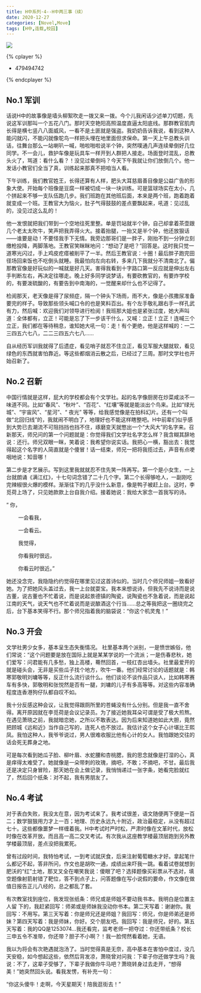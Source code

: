 ```yaml
---
title: H中系列·4--H中两三事（续）
date: 2020-12-27
categories: [Novel,Move]
tags: [H中,连载,校园]
---
```


![](https://cdn.jsdelivr.net/gh/mumozi/Figure_bed/img/86539244_p0.png)

{% cplayer  %}

  - 479494742

{% endcplayer %}

## No.1 军训

话说H中的故事像是墙头柳絮吹走一拨又来一拨。今个儿我闲话少述单刀切题，先说这军训那叫一个五花八门。那时天空艳阳高照温度直逼太阳底线。那群教官肌肉长得是横七竖八八面威风，一看不是土匪就是强盗。我奶奶告诉我说，看到这种人能闪就闪，不能闪就像鸵鸟一样把头埋在地里面但求保命。第一天上午总教头训话，往舞台那么一站喇叭一喊，啪啦啪啦说半个钟，突然噗通几声连续晕倒好几位同学。不一会儿，救护车像是玩具车一样开到人群把人接走。场面登时混乱，总教头火了，骂道：看什么看？！没见过晕倒吗？今天下午我就让你们放倒几个。他一发话小教官们全当了真，训练起来那真不把咱当人看。

下午训练，我们教官姓王，长得还算有人样，肥头大耳慈眉善目像是公益广告的形象大使。开始每个班像是豆腐一样被切成一块一块训练。可是篮球场实在太小，几个拼起来不够一支队伍跑几步。我们班跑在其他班后面，本来是两个班，跑着跑着就变成一个班。王教官大为恼火，肚子气得鼓鼓的差点要飘起来，吼道：见过乱的，没见过这么乱的！　

他一发恨就把我们带到一个空地往死里整。单是罚站就半个钟，自己却拿着茶壶跟几个老太太吹牛，笑声把我弄得火大。接着抬腿，一抬又是半个钟，他还放狠话——谁要是动！不要怪我手下无情。我旁边那哥们是一胖子，刚抬不到一分钟立刻缴枪投降，两脚落地。王教官笑眯眯地问：“想动了是吧？”回答是。这时我只觉一道寒光闪过，手上鸡皮疙瘩被削平了一半。然后王教官说：十圈！最后胖子跑完田径场回来饭也不吃倒头就睡。我最怕向左向右转，多来几下我就分不清南北了。偏那教官像是好玩似的一喊就是好几天。害得我看到十字路口第一反应就是伸出左右手判断左右，再决定往哪走。晚上好多同学说梦话，有要砍教官的，有要炸学校的，有要泼硫酸的，有要告到中南海的，一觉醒来却什么也不记得了。

检阅那天，老天像是得了尿频症，隔一个钟头下场雨，雨不大，像是小孩撒尿准备要完的样子。导致那些领头喊口令的也是笑料百出。有个左手敬礼跟右手一样孔武有力，然后喊：欢迎我们对领导进行检阅！我班那大姐也是紧张过度，她大声叫道：全体都有，立正！可能是忘了下一步该干什么，又喊：立正！立正！连喊三个立正，我们都在等待稍息，谁知她大吼一句：走！有个更绝，他是这样喊的：一二三四五六七八，二二三四五六七八……　

自从经历军训我就得了后遗症，看见哨子就忍不住立正，看见军服大腿就软，看见绿色的东西就害怕靠近。等这些都烟消云散之后，已经过了三周。那时文学社也开始召新了。

## No.2 召新

中国行情就是这样，屁大的学校都会有个文学社。起的名字像厨房在炒菜咸淡不一味道不同。比如“春风”、“秋叶”、“百花”、“红壤”等就是能淡出个鸟来。比如“绿光城”、“宇宙风”、“星河”、“ 夜光” 等等，给我感觉像是在拍科幻片。还有一个叫做“北回归线”的，我就闹不明白了，地理好也不能这样瞎整吧。H中前辈们似乎感到大势已去潮流不可阻挡挡也挡不住，琢磨变天就憋出一个“大风大”的名字来。召新那天，师兄问的第一个问题就是：你觉得我们文学社名字怎么样？我含糊其辞地说：还行。师兄双眼一眯，笑着说：我希望你说实话。我把心一横，豁出去：我觉得起这个名字的人简直就是个傻冒！话一结束，师兄一把将我揽过去，声音有点哽咽地说：知音哪！

第二步是才艺展示。写到这里我就就忍不住先笑一阵再写。第一个是小女生，一上台就朗诵《满江红》，十七句词念错了二十几个字。第二个长得够呛人，一副刚吃完辣椒很火爆的模样。渐渐往下的几乎没什么新意，像是鸭子被赶上台。这时，李觅荷上场了，只见她款款上台自我介绍。接着她说：我给大家念一首我写的诗。

“ 你，

　　 一会看我，

　　 一会看云。

　 　我觉得，

　　 你看我时很远，

　　 你看云时很近。”

她还没念完，我隐隐约约觉得在哪里见过这首诗似的。当时几个师兄师姐一致看好她。为了把她风头盖过去，我一上台就耍宝。我本来想说诗，但我先不说诗而是说古董，说古董也不忙着说，而是说起景德镇的陶瓷，说陶瓷也不急着说，而是说起江南的天气，说天气也不忙着说而是说酿酒这个行当……总之等我把这一圈绕完之后，台下基本笑得不行。那个师兄指着我的脑袋说：“你这个机灵鬼！”

## No.3 开会

文学社男少女多，基本呈生态失衡情况。
社里基本两个派别，一是愤世嫉俗，他们常说：“这个问题要是放在国际上就是某某学说的一个流派；一是伤春悲秋，她们爱写：问君能有几多愁，独上高楼，蓦然回首，一枝红杏出墙头。社里最爱开的就是碰头会，无非是买些瓜子找个地方，吹牛一番。他们经常讨论的话题就是：韩寒郭敬明刘墉等等，反正什么流行谈什么。他们谈论不谈作品只谈人，比如韩寒赛车有多快，郭敬明和张悦然是否有一腿，刘墉的儿子有多高等等。对这些内容准确程度连香港狗仔队都自叹不如。

我十分反感这种会议，让我觉得跟厕所里的苍蝇没有什么分别。但是我一直不舍得。离开原因就在李觅荷是会议记录员。为了接近她我耳朵可谓是受了极大煎熬。在遇见萧晓之前，我就暗恋她，之所以不敢表达。因为后来知道她如此大胆，竟然把顾城《远和近》当作自己写的，连死人也不放过。我估计这个女子心计堪比王熙凤。我怕这种人，我爷爷说过，男人很难收服比他有心计的女人。我怕跟她交往的话会死无葬身之地。

可是每次看到她瓜子脸、柳叶眉、水蛇腰和杏桃腮，我的思念就像是打湿的心，真是痒得太难受了。她就像是一朵带刺的玫瑰，摘吧，不敢；不摘吧，不甘。最后我还是决定只身冒险，那天她在会上做记录，我悄悄递过一张字条，她看完脸就红了，然后回个纸条：对不起，我有男朋友了。

## No.4 考试

对于表白失败，我没太在意，因为考试来了。我考试很差，语文随便两下便是一百二；数学狠狠用力才上一百；地理、历史永远九十附近，政治最稳定，从没有超过七十。这些都像噩梦一样缠着我。H中考试时严时松，严肃时像在文革时代，放松时像在改革开放。而且高一高二交叉考试。有次我从这座教学楼最顶层跑到另外教学楼最顶层，差点没把我累死。

曾有过段时间，我特怕考试，一到考试就厌食，后来注射葡萄糖水才好。拿起笔什么都记不起，答非所问，作文也是胡吹一通，成绩出来吓我一跳。看着试卷就想到肥沃的“红”土地，那叉叉全在嘲笑我说：傻眼了吧？选择题像买彩票从不选对，填空题像射箭射错了靶位，答不到点子上，问答题像在写小说假的要命，作文像在做值日报告正儿八经的，总之都乱了套。

有次教室找到座位，我发现张纸条：师兄或是师姐不要动我书本。我明白是位置主人留
 下的，我赶紧回写：师弟或是师妹我没动你书本。第二天写着：谢谢你。我回写：不用写。第三天写着：你是师兄还是师姐？我回写：师兄，你是师弟还是师妹？第四天写着：我是师妹，你好。交个朋友吧。我回写：我是师兄，好的。第五天写着：我的QQ是1253074…我还看完，监考老师一把夺过：你还带纸条？校长三申五令不准带，你还带？胆子不小啊？！我一脸愕然看着她，无语。

我以为将会有次艳遇就泡汤了。当时觉得真是无奈，高中基本在害怕中度过，没几天安稳，如今想起这些，依然后背发凉，萧晓曾对问我：下辈子你还做学生吗？我说：不了，这辈子受够了，下辈子我做你牛马吧？萧晓转身过去走开，“想得美！”她突然回头说。看我发愣，有补充一句：

“你这头傻牛！走啊，今天星期天！陪我逛街去！”